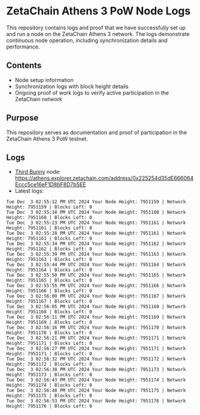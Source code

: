 # ZetaChain Athens 3 PoW Node Logs
This repository contains logs and proof that we have successfully set up and run a node on the ZetaChain Athens 3 network. The logs demonstrate continuous node operation, including synchronization details and performance.

## Contents
- Node setup information
- Synchronization logs with block height details
- Ongoing proof of work logs to verify active participation in the ZetaChain network

## Purpose
This repository serves as documentation and proof of participation in the ZetaChain Athens 3 PoW testnet.

## Logs

- [Third Bunny](https://thirdbunny.xyz/) node: https://athens.explorer.zetachain.com/address/0x225254d35dE666064Eccc5ce16eF1D8bF8D7b5EE
- Latest logs:
```
Tue Dec  3 02:55:12 PM UTC 2024 Your Node Height: 7951159 | Network Height: 7951159 | Blocks Left: 0
Tue Dec  3 02:55:18 PM UTC 2024 Your Node Height: 7951160 | Network Height: 7951160 | Blocks Left: 0
Tue Dec  3 02:55:23 PM UTC 2024 Your Node Height: 7951161 | Network Height: 7951161 | Blocks Left: 0
Tue Dec  3 02:55:28 PM UTC 2024 Your Node Height: 7951161 | Network Height: 7951161 | Blocks Left: 0
Tue Dec  3 02:55:34 PM UTC 2024 Your Node Height: 7951162 | Network Height: 7951162 | Blocks Left: 0
Tue Dec  3 02:55:39 PM UTC 2024 Your Node Height: 7951163 | Network Height: 7951163 | Blocks Left: 0
Tue Dec  3 02:55:44 PM UTC 2024 Your Node Height: 7951164 | Network Height: 7951164 | Blocks Left: 0
Tue Dec  3 02:55:50 PM UTC 2024 Your Node Height: 7951165 | Network Height: 7951165 | Blocks Left: 0
Tue Dec  3 02:55:55 PM UTC 2024 Your Node Height: 7951166 | Network Height: 7951166 | Blocks Left: 0
Tue Dec  3 02:56:00 PM UTC 2024 Your Node Height: 7951167 | Network Height: 7951167 | Blocks Left: 0
Tue Dec  3 02:56:05 PM UTC 2024 Your Node Height: 7951168 | Network Height: 7951168 | Blocks Left: 0
Tue Dec  3 02:56:11 PM UTC 2024 Your Node Height: 7951169 | Network Height: 7951169 | Blocks Left: 0
Tue Dec  3 02:56:16 PM UTC 2024 Your Node Height: 7951170 | Network Height: 7951170 | Blocks Left: 0
Tue Dec  3 02:56:21 PM UTC 2024 Your Node Height: 7951171 | Network Height: 7951171 | Blocks Left: 0
Tue Dec  3 02:56:27 PM UTC 2024 Your Node Height: 7951171 | Network Height: 7951171 | Blocks Left: 0
Tue Dec  3 02:56:32 PM UTC 2024 Your Node Height: 7951172 | Network Height: 7951172 | Blocks Left: 0
Tue Dec  3 02:56:38 PM UTC 2024 Your Node Height: 7951173 | Network Height: 7951173 | Blocks Left: 0
Tue Dec  3 02:56:43 PM UTC 2024 Your Node Height: 7951174 | Network Height: 7951174 | Blocks Left: 0
Tue Dec  3 02:56:48 PM UTC 2024 Your Node Height: 7951175 | Network Height: 7951175 | Blocks Left: 0
Tue Dec  3 02:56:53 PM UTC 2024 Your Node Height: 7951176 | Network Height: 7951176 | Blocks Left: 0
```
